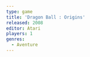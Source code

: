 ```yaml
---
type: game
title: 'Dragon Ball : Origins'
released: 2008
editor: Atari
players: 1
genres:
  - Aventure
---
```

